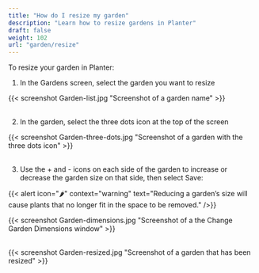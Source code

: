 ```yaml
---
title: "How do I resize my garden"
description: "Learn how to resize gardens in Planter"
draft: false
weight: 102
url: "garden/resize"
---
```


To resize your garden in Planter:

1. In the Gardens screen, select the garden you want to resize

{{< screenshot Garden-list.jpg "Screenshot of a garden name" >}}<br /><br />

2. In the garden, select the three dots icon at the top of the screen

{{< screenshot Garden-three-dots.jpg "Screenshot of a garden with the three dots icon" >}}<br /><br />

3. Use the + and - icons on each side of the garden to increase or decrease the garden size on that side, then select Save:

{{< alert icon="🌶️" context="warning" text="Reducing a garden’s size will cause plants that no longer fit in the space to be removed." />}}

{{< screenshot Garden-dimensions.jpg "Screenshot of a the Change Garden Dimensions window" >}}<br /><br />

{{< screenshot Garden-resized.jpg "Screenshot of a garden that has been resized" >}}

